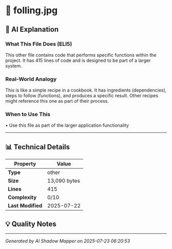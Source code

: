 # 📄 folling.jpg

## 🤖 AI Explanation

### What This File Does (ELI5)
This other file contains code that performs specific functions within the project. It has 415 lines of code and is designed to be part of a larger system.

### Real-World Analogy
This is like a simple recipe in a cookbook. It has ingredients (dependencies), steps to follow (functions), and produces a specific result. Other recipes might reference this one as part of their process.

### When to Use This
• Use this file as part of the larger application functionality

---

## 📊 Technical Details

| Property | Value |
|----------|-------|
| **Type** | other |
| **Size** | 13,090 bytes |
| **Lines** | 415 |
| **Complexity** | 0/10 |
| **Last Modified** | 2025-07-22 |

## 💡 Quality Notes


---
*Generated by AI Shadow Mapper on 2025-07-23 06:20:53*